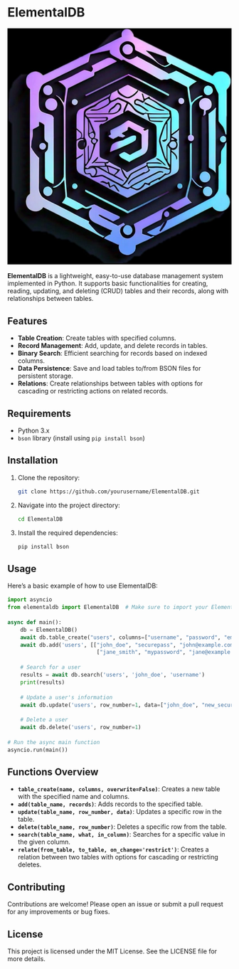 # ElementalDB

![ElementalDB Diagram](ElementalDB.jpg)

**ElementalDB** is a lightweight, easy-to-use database management system implemented in Python. It supports basic functionalities for creating, reading, updating, and deleting (CRUD) tables and their records, along with relationships between tables.

## Features

- **Table Creation**: Create tables with specified columns.
- **Record Management**: Add, update, and delete records in tables.
- **Binary Search**: Efficient searching for records based on indexed columns.
- **Data Persistence**: Save and load tables to/from BSON files for persistent storage.
- **Relations**: Create relationships between tables with options for cascading or restricting actions on related records.

## Requirements

- Python 3.x
- `bson` library (install using `pip install bson`)

## Installation

1. Clone the repository:

   ```bash
   git clone https://github.com/yourusername/ElementalDB.git
   ```

2. Navigate into the project directory:

   ```bash
   cd ElementalDB
   ```

3. Install the required dependencies:

   ```bash
   pip install bson
   ```

## Usage

Here’s a basic example of how to use ElementalDB:

```python
import asyncio
from elementaldb import ElementalDB  # Make sure to import your ElementalDB class

async def main():
    db = ElementalDB()
    await db.table_create("users", columns=["username", "password", "email"])
    await db.add('users', [["john_doe", "securepass", "john@example.com"],
                            ["jane_smith", "mypassword", "jane@example.com"]])

    # Search for a user
    results = await db.search('users', 'john_doe', 'username')
    print(results)

    # Update a user's information
    await db.update('users', row_number=1, data=["john_doe", "new_securepass", "john_new@example.com"])

    # Delete a user
    await db.delete('users', row_number=1)

# Run the async main function
asyncio.run(main())
```

## Functions Overview

- **`table_create(name, columns, overwrite=False)`**: Creates a new table with the specified name and columns.
- **`add(table_name, records)`**: Adds records to the specified table.
- **`update(table_name, row_number, data)`**: Updates a specific row in the table.
- **`delete(table_name, row_number)`**: Deletes a specific row from the table.
- **`search(table_name, what, in_column)`**: Searches for a specific value in the given column.
- **`relate(from_table, to_table, on_change='restrict')`**: Creates a relation between two tables with options for cascading or restricting deletes.

## Contributing

Contributions are welcome! Please open an issue or submit a pull request for any improvements or bug fixes.

## License

This project is licensed under the MIT License. See the LICENSE file for more details.
